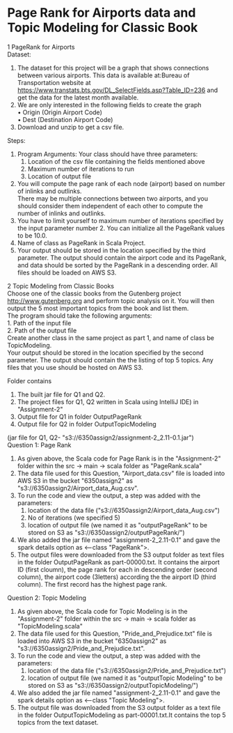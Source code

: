 # Page Rank for Airports data and Topic Modeling for Classic Book 

1 PageRank for Airports<br>
Dataset:<br>
1. The dataset for this project will be a graph that shows connections between various airports. This
data is available at:Bureau of Transportation website at https://www.transtats.bts.gov/DL_SelectFields.asp?Table_ID=236 and
get the data for the latest month available.<br>
2. We are only interested in the following fields to create the graph<br>
• Origin (Origin Airport Code)<br>
• Dest (Destination Airport Code)<br>
3. Download and unzip to get a csv file.<br>

Steps:<br>
1. Program Arguments: Your class should have three parameters:<br>
      1. Location of the csv file containing the fields mentioned above<br>
      2. Maximum number of iterations to run<br>
      3. Location of output file<br>
2. You will compute the page rank of each node (airport) based on number of inlinks and outlinks.<br>
There may be multiple connections between two airports, and you should consider them independent of each other to compute the number of inlinks and outlinks. <br>
3. You have to limit yourself to maximum number of iterations specified by the input parameter number 2. You can initialize all the PageRank values to be 10.0.<br>
4. Name of class as PageRank in Scala Project.<br>
5. Your output should be stored in the location specified by the third parameter. The output should contain the airport code and its PageRank, and data should be sorted by the PageRank in a descending order. All files should be loaded on AWS S3.<br>


2 Topic Modeling from Classic Books<br>
Choose one of the classic books from the Gutenberg project http://www.gutenberg.org and perform topic analysis on it. You will then output the 5 most important topics from the book and list them.<br>
The program should take the following arguments:<br>
    1. Path of the input file<br>
    2. Path of the output file<br>
Create another class in the same project as part 1, and name of class be TopicModeling.<br>
Your output should be stored in the location specified by the second parameter. The output should contain the the listing of top 5 topics. Any files that you use should be hosted on AWS S3.<br>


Folder contains<br>
1. The built jar file for Q1 and Q2.<br>
2. The project files for Q1, Q2 written in Scala using IntelliJ IDE) in "Assignment-2"<br>
3. Output file for Q1 in folder OutputPageRank<br>
4. Output file for Q2 in folder OutputTopicModeling<br>

(jar file for Q1, Q2- "s3://6350assign2/assignment-2_2.11-0.1.jar")<br>
Question 1: Page Rank<br>

1. As given above, the Scala code for Page Rank is in the "Assignment-2" folder within the src -> main -> scala folder as "PageRank.scala"<br>
2. The data file used for this Question, "Airport_data.csv" file is loaded into AWS S3 in the bucket "6350assign2" as "s3://6350assign2/Airport_data_Aug.csv".<br>
3. To run the code and view the output, a step was added with the parameters:<br>
	1. location of the data file ("s3://6350assign2/Airport_data_Aug.csv")<br>
	2. No of iterations (we specified 5)<br>
	3. location of output file (we named it as "outputPageRank" to be stored on S3 as "s3://6350assign2/outputPageRank/")<br>
4. We also added the jar file named "assignment-2_2.11-0.1" and gave the spark details option as <--class "PageRank">.<br>
5. The output files were downloaded from the S3 output folder as text files in the folder OutputPageRank as part-00000.txt. It contains the airport ID (first cloumn), the page rank for each in descending order (second column), the airport code (3letters) according the the airport ID (third column). The first record has the highest page rank.<br>


Question 2: Topic Modeling<br>

1. As given above, the Scala code for Topic Modeling is in the "Assignment-2" folder within the src -> main -> scala folder as "TopicModeling.scala"<br>
2. The data file used for this Question, "Pride_and_Prejudice.txt" file is loaded into AWS S3 in the bucket "6350assign2" as "s3://6350assign2/Pride_and_Prejudice.txt".<br>
3. To run the code and view the output, a step was added with the parameters:<br>
	1. location of the data file ("s3://6350assign2/Pride_and_Prejudice.txt")<br>
	2. location of output file (we named it as "outputTopic Modeling" to be stored on S3 as "s3://6350assign2/outputTopicModeling/")<br>
4. We also added the jar file named "assignment-2_2.11-0.1" and gave the spark details option as <--class "Topic Modeling">.<br>
5. The output file was downloaded from the S3 output folder as a text file in the folder OutputTopicModeling as part-00001.txt.It contains the top 5 topics from the text dataset.<br>
